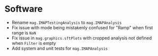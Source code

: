 # Software

- Rename `mag.IMAPTestingAnalysis` to `mag.IMAPAnalysis`
- Fix issue with mode being mistakenly confused for "Ramp" when first range is `NaN`
- Fix issue in `mag.graphics.sftPlots` with cropped analysis not defined when `Filter` is empty
- Add system and unit tests for `mag.IMAPAnalysis`
